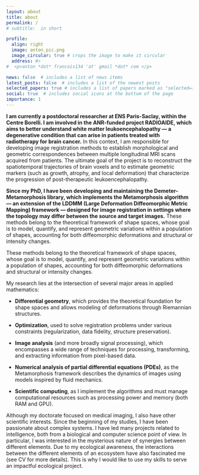 ```yaml
---
layout: about
title: about
permalink: /
# subtitle:  in short

profile:
  align: right
  image: anton_pic.png
  image_circular: true # crops the image to make it circular
  address: #>
#  <p>anton *dot* francois134 'at' gmail *dot* com </p>

news: false  # includes a list of news items
latest_posts: false  # includes a list of the newest posts
selected_papers: true # includes a list of papers marked as "selected={true}"
social: true  # includes social icons at the bottom of the page
importance: 1
---
```



**I am currently a postdoctoral researcher at ENS Paris-Saclay, within the Centre Borelli. I am involved in the ANR-funded project RADIOAIDE, which aims to better understand white matter leukoencephalopathy — a degenerative condition that can arise in patients treated with radiotherapy for brain cancer.**
In this context, I am responsible for developing image registration methods to establish morphological and geometric correspondences between multiple longitudinal MRI scans acquired from patients.
The ultimate goal of the project is to reconstruct the spatiotemporal trajectories of brain voxels and to estimate geometric markers (such as growth, atrophy, and local deformation) that characterize the progression of post-therapeutic leukoencephalopathy.
   
**Since my PhD, I have been developing and maintaining the Demeter-Metamorphosis library, which implements the Metamorphosis algorithm — an extension of the LDDMM (Large Deformation Diffeomorphic Metric Mapping) framework — designed for image registration in settings where the topology may differ between the source and target images.**
These methods belong to the theoretical framework of shape spaces, whose goal is to model, quantify, and represent geometric variations within a population of shapes, accounting for both diffeomorphic deformations and structural or intensity changes.


These methods belong to the theoretical framework of shape spaces, whose goal is to model, quantify, and represent geometric variations within a population of shapes, accounting for both diffeomorphic deformations and structural or intensity changes.

My research lies at the intersection of several major areas in applied mathematics:

  -  **Differential geometry**, which provides the theoretical foundation for shape spaces and allows modeling of deformations through Riemannian structures.

  - **Optimization**, used to solve registration problems under various constraints (regularization, data fidelity, structure preservation).

  - **Image analysis** (and more broadly signal processing), which encompasses a wide range of techniques for processing, transforming, and extracting information from pixel-based data.

  - **Numerical analysis of partial differential equations (PDEs)**, as the Metamorphosis framework describes the dynamics of images using models inspired by fluid mechanics.

  - **Scientific computing**, as I implement the algorithms and must manage computational resources such as processing power and memory (both RAM and GPU).

<!-- I hold a Master Degree "[Mathematic, Modelisation and learning](https://math-info.u-paris.fr/master-mathematiques-et-applications/specialite-mathematiques-modelisation-apprentissage/)" with a major in image automatic processing. Before that, I also obtained an interdisciplinary degree at [CRI](https://www.learningplanetinstitute.org) focused on biology. I am passionate about the open source software mentality and knowledge sharing. I believe that a healthy and collaborative work environment is essential for success. I am a good programmer and I can lead research projects. I am also a good communicator and I am able to work effectively in teams. -->

<!-- Bien que mon doctorat ait porté sur l'imagerie médicale, j'ai également d'autres centres d'intérêt scientifiques. Depuis le début de mes études, je me suis passionné pour les systèmes complexes. J'ai mené de nombreux projets en rapport avec l'intelligence, à la fois d'un point de vue biologique et informatique. En particulier, j'ai été intéressé par le caractère mystérieux des synergies entre différents éléments. De par ma conscience écologique, les interactions entre les différents éléments d'un écosystème m'ont également fascinés (voir CV pour plus de détails). C'est pourquoi j'aimerais mettre mes compétences au service d'un projet écologique impactant. -->
   
Although my doctorate focused on medical imaging, I also have other scientific interests. Since the beginning of my studies, I have been passionate about complex systems. I have led many projects related to intelligence, both from a biological and computer science point of view. In particular, I was interested in the mysterious nature of synergies between different elements. Due to my ecological awareness, the interactions between the different elements of an ecosystem have also fascinated me (see CV for more details). This is why I would like to use my skills to serve an impactful ecological project.

